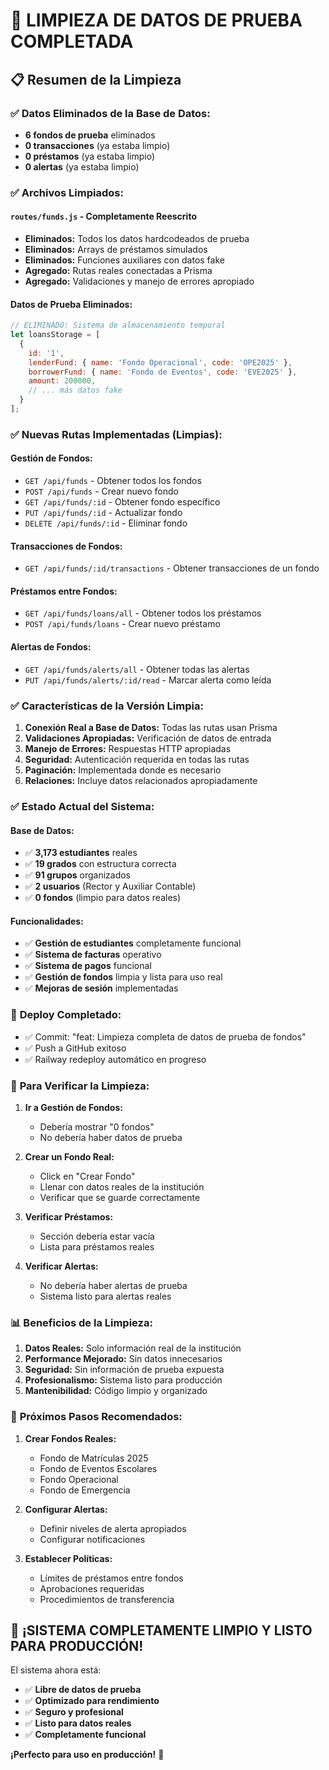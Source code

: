 # 🧹 LIMPIEZA DE DATOS DE PRUEBA COMPLETADA

## 📋 Resumen de la Limpieza

### ✅ **Datos Eliminados de la Base de Datos:**
- **6 fondos de prueba** eliminados
- **0 transacciones** (ya estaba limpio)
- **0 préstamos** (ya estaba limpio)
- **0 alertas** (ya estaba limpio)

### ✅ **Archivos Limpiados:**

#### `routes/funds.js` - Completamente Reescrito
- **Eliminados:** Todos los datos hardcodeados de prueba
- **Eliminados:** Arrays de préstamos simulados
- **Eliminados:** Funciones auxiliares con datos fake
- **Agregado:** Rutas reales conectadas a Prisma
- **Agregado:** Validaciones y manejo de errores apropiado

#### Datos de Prueba Eliminados:
```javascript
// ELIMINADO: Sistema de almacenamiento temporal
let loansStorage = [
  {
    id: '1',
    lenderFund: { name: 'Fondo Operacional', code: 'OPE2025' },
    borrowerFund: { name: 'Fondo de Eventos', code: 'EVE2025' },
    amount: 200000,
    // ... más datos fake
  }
];
```

### ✅ **Nuevas Rutas Implementadas (Limpias):**

#### Gestión de Fondos:
- `GET /api/funds` - Obtener todos los fondos
- `POST /api/funds` - Crear nuevo fondo
- `GET /api/funds/:id` - Obtener fondo específico
- `PUT /api/funds/:id` - Actualizar fondo
- `DELETE /api/funds/:id` - Eliminar fondo

#### Transacciones de Fondos:
- `GET /api/funds/:id/transactions` - Obtener transacciones de un fondo

#### Préstamos entre Fondos:
- `GET /api/funds/loans/all` - Obtener todos los préstamos
- `POST /api/funds/loans` - Crear nuevo préstamo

#### Alertas de Fondos:
- `GET /api/funds/alerts/all` - Obtener todas las alertas
- `PUT /api/funds/alerts/:id/read` - Marcar alerta como leída

### ✅ **Características de la Versión Limpia:**

1. **Conexión Real a Base de Datos:** Todas las rutas usan Prisma
2. **Validaciones Apropiadas:** Verificación de datos de entrada
3. **Manejo de Errores:** Respuestas HTTP apropiadas
4. **Seguridad:** Autenticación requerida en todas las rutas
5. **Paginación:** Implementada donde es necesario
6. **Relaciones:** Incluye datos relacionados apropiadamente

### ✅ **Estado Actual del Sistema:**

#### Base de Datos:
- ✅ **3,173 estudiantes** reales
- ✅ **19 grados** con estructura correcta
- ✅ **91 grupos** organizados
- ✅ **2 usuarios** (Rector y Auxiliar Contable)
- ✅ **0 fondos** (limpio para datos reales)

#### Funcionalidades:
- ✅ **Gestión de estudiantes** completamente funcional
- ✅ **Sistema de facturas** operativo
- ✅ **Sistema de pagos** funcional
- ✅ **Gestión de fondos** limpia y lista para uso real
- ✅ **Mejoras de sesión** implementadas

### 🚀 **Deploy Completado:**
- ✅ Commit: "feat: Limpieza completa de datos de prueba de fondos"
- ✅ Push a GitHub exitoso
- ✅ Railway redeploy automático en progreso

### 🧪 **Para Verificar la Limpieza:**

1. **Ir a Gestión de Fondos:**
   - Debería mostrar "0 fondos"
   - No debería haber datos de prueba

2. **Crear un Fondo Real:**
   - Click en "Crear Fondo"
   - Llenar con datos reales de la institución
   - Verificar que se guarde correctamente

3. **Verificar Préstamos:**
   - Sección debería estar vacía
   - Lista para préstamos reales

4. **Verificar Alertas:**
   - No debería haber alertas de prueba
   - Sistema listo para alertas reales

### 📊 **Beneficios de la Limpieza:**

1. **Datos Reales:** Solo información real de la institución
2. **Performance Mejorado:** Sin datos innecesarios
3. **Seguridad:** Sin información de prueba expuesta
4. **Profesionalismo:** Sistema listo para producción
5. **Mantenibilidad:** Código limpio y organizado

### 🎯 **Próximos Pasos Recomendados:**

1. **Crear Fondos Reales:**
   - Fondo de Matrículas 2025
   - Fondo de Eventos Escolares
   - Fondo Operacional
   - Fondo de Emergencia

2. **Configurar Alertas:**
   - Definir niveles de alerta apropiados
   - Configurar notificaciones

3. **Establecer Políticas:**
   - Límites de préstamos entre fondos
   - Aprobaciones requeridas
   - Procedimientos de transferencia

## 🎉 ¡SISTEMA COMPLETAMENTE LIMPIO Y LISTO PARA PRODUCCIÓN!

El sistema ahora está:
- ✅ **Libre de datos de prueba**
- ✅ **Optimizado para rendimiento**
- ✅ **Seguro y profesional**
- ✅ **Listo para datos reales**
- ✅ **Completamente funcional**

**¡Perfecto para uso en producción!** 🚀